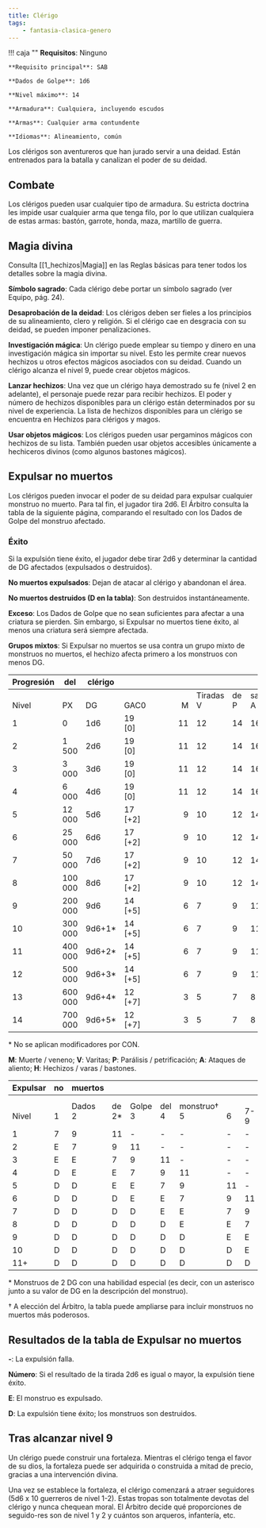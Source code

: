 ```yaml
---
title: Clérigo
tags:
    - fantasia-clasica-genero
---
```


!!! caja ""
    **Requisitos**: Ninguno

    **Requisito principal**: SAB

    **Dados de Golpe**: 1d6

    **Nivel máximo**: 14

    **Armadura**: Cualquiera, incluyendo escudos

    **Armas**: Cualquier arma contundente
    
    **Idiomas**: Alineamiento, común

Los clérigos son aventureros que han jurado servir a una deidad. Están entrenados para la batalla y canalizan el poder de su deidad.

## Combate
Los clérigos pueden usar cualquier tipo de armadura. Su estricta doctrina les impide usar cualquier arma que tenga filo, por lo que utilizan cualquiera de estas armas: bastón, garrote, honda, maza, martillo de guerra.

## Magia divina
Consulta [[1_hechizos|Magia]] en las Reglas básicas para tener todos los detalles sobre la magia divina.

**Símbolo sagrado**: Cada clérigo debe portar un símbolo sagrado (ver Equipo, pág. 24).

**Desaprobación de la deidad**: Los clérigos deben ser fieles a los principios de su alineamiento, clero y religión. Si el clérigo cae en desgracia con su deidad, se pueden imponer penalizaciones.

**Investigación mágica**: Un clérigo puede emplear su tiempo y dinero en una investigación mágica sin importar su nivel. Esto les permite crear nuevos hechizos u otros efectos mágicos asociados con su deidad. Cuando un clérigo alcanza el nivel 9, puede crear objetos mágicos.

**Lanzar hechizos**: Una vez que un clérigo haya demostrado su fe (nivel 2 en adelante), el personaje puede rezar para recibir hechizos. El poder y número de hechizos disponibles para un clérigo están determinados por su nivel de experiencia. La lista de hechizos disponibles para un clérigo se encuentra en Hechizos para clérigos y magos.

**Usar objetos mágicos**: Los clérigos pueden usar pergaminos mágicos con hechizos de su lista. También pueden usar objetos accesibles únicamente a hechiceros divinos (como algunos bastones mágicos).

## Expulsar no muertos
Los clérigos pueden invocar el poder de su deidad para expulsar cualquier monstruo no muerto. Para tal fin, el jugador tira 2d6. El Árbitro consulta la tabla de la siguiente página, comparando el resultado con los Dados de Golpe del monstruo afectado.

### Éxito
Si la expulsión tiene éxito, el jugador debe tirar 2d6 y determinar la cantidad de DG afectados (expulsados o destruidos).

**No muertos expulsados**: Dejan de atacar al clérigo y abandonan el área.

**No muertos destruidos (D en la tabla)**: Son destruidos instantáneamente.

**Exceso**: Los Dados de Golpe que no sean suficientes para afectar a una criatura se pierden. Sin embargo, si Expulsar no muertos tiene éxito, al menos una criatura será siempre afectada.

**Grupos mixtos**: Si Expulsar no muertos se usa contra un grupo mixto de monstruos no muertos, el hechizo afecta primero a los monstruos con menos DG.

| Progresión | del     | clérigo |          | <div style="width:70px" /> |              |         |                | <div style="width:70px" /> |       |       |               |       |       |
| ---------- | ------- | ------- | -------- | -------------------------: | ------------ | ------- | -------------- | :------------------------- | ----- | ----- | ------------- | ----- | ----- |
| <br>Nivel  | <br>PX  | <br>DG  | <br>GAC0 |                      <br>M | Tiradas<br>V | de<br>P | salvación<br>A | <br>H                      | <br>1 | <br>2 | Hechizos<br>3 | <br>4 | <br>5 |
| 1          | 0       | 1d6     | 19 [0]   |                         11 | 12           | 14      | 16             | 15                         | –     | –     | –             | –     | –     |
| 2          | 1 500   | 2d6     | 19 [0]   |                         11 | 12           | 14      | 16             | 15                         | 1     | –     | –             | –     | –     |
| 3          | 3 000   | 3d6     | 19 [0]   |                         11 | 12           | 14      | 16             | 15                         | 2     | –     | –             | –     | –     |
| 4          | 6 000   | 4d6     | 19 [0]   |                         11 | 12           | 14      | 16             | 15                         | 2     | 1     | –             | –     | –     |
| 5          | 12 000  | 5d6     | 17 [+2]  |                          9 | 10           | 12      | 14             | 12                         | 2     | 2     | –             | –     | –     |
| 6          | 25 000  | 6d6     | 17 [+2]  |                          9 | 10           | 12      | 14             | 12                         | 2     | 2     | 1             | 1     | –     |
| 7          | 50 000  | 7d6     | 17 [+2]  |                          9 | 10           | 12      | 14             | 12                         | 2     | 2     | 2             | 1     | 1     |
| 8          | 100 000 | 8d6     | 17 [+2]  |                          9 | 10           | 12      | 14             | 12                         | 3     | 3     | 2             | 2     | 1     |
| 9          | 200 000 | 9d6     | 14 [+5]  |                          6 | 7            | 9       | 11             | 9                          | 3     | 3     | 3             | 2     | 2     |
| 10         | 300 000 | 9d6+1*  | 14 [+5]  |                          6 | 7            | 9       | 11             | 9                          | 4     | 4     | 3             | 3     | 2     |
| 11         | 400 000 | 9d6+2*  | 14 [+5]  |                          6 | 7            | 9       | 11             | 9                          | 4     | 4     | 4             | 3     | 3     |
| 12         | 500 000 | 9d6+3*  | 14 [+5]  |                          6 | 7            | 9       | 11             | 9                          | 5     | 5     | 4             | 4     | 3     |
| 13         | 600 000 | 9d6+4*  | 12 [+7]  |                          3 | 5            | 7       | 8              | 7                          | 5     | 5     | 5             | 4     | 4     |
| 14         | 700 000 | 9d6+5*  | 12 [+7]  |                          3 | 5            | 7       | 8              | 7                          | 6     | 5     | 5             | 5     | 4     |

  \* No se aplican modificadores por CON.
  
  **M**: Muerte / veneno; **V**:   Varitas;  **P**: Parálisis / petrificación; **A**: Ataques de aliento;  **H**: Hechizos / varas / bastones.

| Expulsar   | no     | muertos     |           |             |           |                 |        |          |
| ---------- | ------ | ----------- | --------- | ----------- | --------- | --------------- | ------ | -------- |
| <br/>Nivel | <br/>1 | Dados<br/>2 | de<br/>2* | Golpe<br/>3 | del<br/>4 | monstruo†<br/>5 | <br/>6 | <br/>7-9 |
| 1          | 7      | 9           | 11        | -           | -         | -               | -      | -        |
| 2          | E      | 7           | 9         | 11          | -         | -               | -      | -        |
| 3          | E      | E           | 7         | 9           | 11        | -               | -      | -        |
| 4          | D      | E           | E         | 7           | 9         | 11              | -      | -        |
| 5          | D      | D           | E         | E           | 7         | 9               | 11     | -        |
| 6          | D      | D           | D         | E           | E         | 7               | 9      | 11       |
| 7          | D      | D           | D         | D           | E         | E               | 7      | 9        |
| 8          | D      | D           | D         | D           | D         | E               | E      | 7        |
| 9          | D      | D           | D         | D           | D         | D               | E      | E        |
| 10         | D      | D           | D         | D           | D         | D               | D      | E        |
| 11+        | D      | D           | D         | D           | D         | D               | D      | D        |


  \* Monstruos de 2 DG con una habilidad especial (es decir, con un asterisco junto a su valor de DG en la descripción del monstruo).
  
  † A elección del Árbitro, la tabla puede ampliarse para incluir monstruos no muertos más poderosos.


## Resultados de la tabla de Expulsar no muertos

**-**: La expulsión falla.

**Número**: Si el resultado de la tirada 2d6 es igual o mayor, la expulsión tiene éxito.

**E**: El monstruo es expulsado.

**D**: La expulsión tiene éxito; los monstruos son destruidos.

## Tras alcanzar nivel 9
Un clérigo puede construir una fortaleza. Mientras el clérigo tenga el favor de su dios, la fortaleza puede ser adquirida o construida a mitad de precio, gracias a una intervención divina.

Una vez se establece la fortaleza, el clérigo comenzará a atraer seguidores (5d6 x 10 guerreros de nivel 1-2). Estas tropas son totalmente devotas del clérigo y nunca chequean moral. El Árbitro decide qué proporciones de seguido-res son de nivel 1 y 2 y cuántos son arqueros, infantería, etc.
